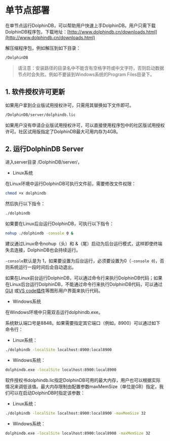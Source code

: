 
# 单节点部署

在单节点运行DolphinDB，可以帮助用户快速上手DolphinDB。用户只需下载DolphinDB程序包，下载地址：[http://www.dolphindb.cn/downloads.html](http://www.dolphindb.cn/downloads.html)

解压缩程序包，例如解压到如下目录：

```sh
/DolphinDB
```

> 请注意：安装路径的目录名中不能含有空格字符或中文字符，否则启动数据节点时会失败。例如不要装到Windows系统的Program Files目录下。

## 1. 软件授权许可更新

如果用户拿到企业版试用授权许可，只需用其替换如下文件即可。
```sh
/DolphinDB/server/dolphindb.lic
```

如果用户没有申请企业版试用授权许可，可以直接使用程序包中的社区版试用授权许可。社区试用版指定了DolphinDB最大可用内存为4GB。

## 2. 运行DolphinDB Server

进入server目录 /DolphinDB/server/，

- Linux系统

在Linux环境中运行DolphinDB可执行文件前，需要修改文件权限：
```sh
chmod +x dolphindb
```

然后执行以下指令：
```sh
./dolphindb
```

如果要在Linux后台运行DolphinDB，可执行以下指令：
```sh
nohup ./dolphindb -console 0 &
```

建议通过Linux命令nohup（头）和 &（尾）启动为后台运行模式，这样即使终端失去连接，DolphinDB也会持续运行。

`-console`默认是为 1，如果要设置为后台运行，必须要设置为0（`-console 0`)，否则系统运行一段时间后会自动退出。

如果在Linux前台运行DolphinDB，可以通过命令行来执行DolphinDB代码；如果在Linux后台运行DolphinDB，不能通过命令行来执行DolphinDB代码，可以通过[GUI](http://www.dolphindb.cn/cn/gui/GUIGetStarted.html) 或[VS code插件](https://github.com/dolphindb/Tutorials_CN/blob/master/vscode_extension.md)等图形用户界面来执行代码。

- Windows系统

在Windows环境中只需双击运行dolphindb.exe。

系统默认端口号是8848。如果需要指定其它端口（例如，8900）可以通过如下命令行：

- Linux系统：

```sh
./dolphindb -localSite localhost:8900:local8900
```

- Windows系统：

```sh
dolphindb.exe -localSite localhost:8900:local8900
```

软件授权书dolphindb.lic指定DolphinDB可用的最大内存，用户也可以根据实际情况来调低该值。最大内存限制由配置参数maxMemSize（单位是GB）指定，我们可以在启动DolphinDB时指定该参数：

- Linux系统：

```sh
./dolphindb -localSite localhost:8900:local8900 -maxMemSize 32
```

- Windows系统：

```sh
dolphindb.exe -localSite localhost:8900:local8900 -maxMemSize 32
```